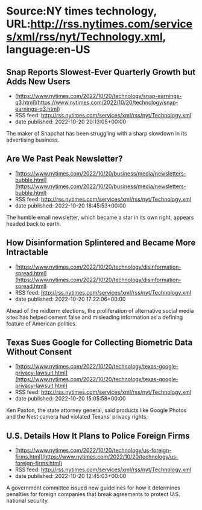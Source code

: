 # Source:NY times technology, URL:http://rss.nytimes.com/services/xml/rss/nyt/Technology.xml, language:en-US

## Snap Reports Slowest-Ever Quarterly Growth but Adds New Users
 - [https://www.nytimes.com/2022/10/20/technology/snap-earnings-q3.html](https://www.nytimes.com/2022/10/20/technology/snap-earnings-q3.html)
 - RSS feed: http://rss.nytimes.com/services/xml/rss/nyt/Technology.xml
 - date published: 2022-10-20 20:13:05+00:00

The maker of Snapchat has been struggling with a sharp slowdown in its advertising business.

## Are We Past Peak Newsletter?
 - [https://www.nytimes.com/2022/10/20/business/media/newsletters-bubble.html](https://www.nytimes.com/2022/10/20/business/media/newsletters-bubble.html)
 - RSS feed: http://rss.nytimes.com/services/xml/rss/nyt/Technology.xml
 - date published: 2022-10-20 18:45:53+00:00

The humble email newsletter, which became a star in its own right, appears headed back to earth.

## How Disinformation Splintered and Became More Intractable
 - [https://www.nytimes.com/2022/10/20/technology/disinformation-spread.html](https://www.nytimes.com/2022/10/20/technology/disinformation-spread.html)
 - RSS feed: http://rss.nytimes.com/services/xml/rss/nyt/Technology.xml
 - date published: 2022-10-20 17:22:06+00:00

Ahead of the midterm elections, the proliferation of alternative social media sites has helped cement false and misleading information as a defining feature of American politics.

## Texas Sues Google for Collecting Biometric Data Without Consent
 - [https://www.nytimes.com/2022/10/20/technology/texas-google-privacy-lawsuit.html](https://www.nytimes.com/2022/10/20/technology/texas-google-privacy-lawsuit.html)
 - RSS feed: http://rss.nytimes.com/services/xml/rss/nyt/Technology.xml
 - date published: 2022-10-20 15:05:58+00:00

Ken Paxton, the state attorney general, said products like Google Photos and the Nest camera had violated Texans’ privacy rights.

## U.S. Details How It Plans to Police Foreign Firms
 - [https://www.nytimes.com/2022/10/20/technology/us-foreign-firms.html](https://www.nytimes.com/2022/10/20/technology/us-foreign-firms.html)
 - RSS feed: http://rss.nytimes.com/services/xml/rss/nyt/Technology.xml
 - date published: 2022-10-20 12:45:03+00:00

A government committee issued new guidelines for how it determines penalties for foreign companies that break agreements to protect U.S. national security.

